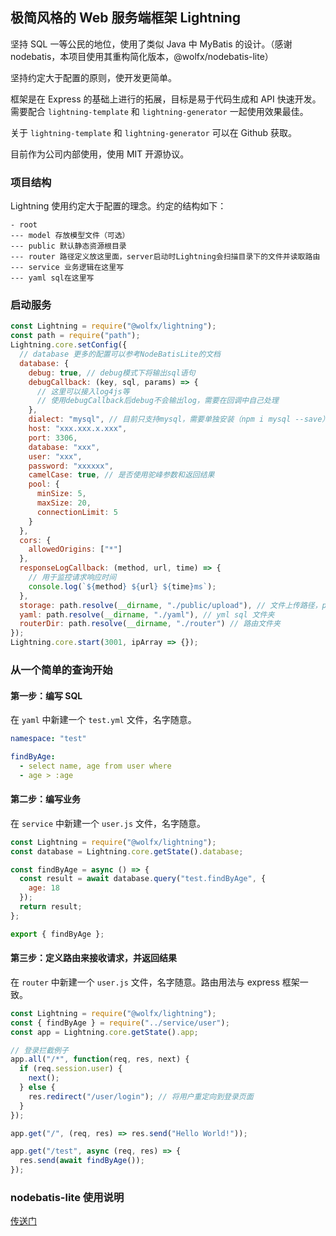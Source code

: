 ## 极简风格的 Web 服务端框架 Lightning

坚持 SQL 一等公民的地位，使用了类似 Java 中 MyBatis 的设计。（感谢 nodebatis，本项目使用其重构简化版本，@wolfx/nodebatis-lite）

坚持约定大于配置的原则，使开发更简单。

框架是在 Express 的基础上进行的拓展，目标是易于代码生成和 API 快速开发。需要配合 `lightning-template` 和 `lightning-generator` 一起使用效果最佳。

关于 `lightning-template` 和 `lightning-generator` 可以在 Github 获取。

目前作为公司内部使用，使用 MIT 开源协议。

### 项目结构

Lightning 使用约定大于配置的理念。约定的结构如下：

```
- root
--- model 存放模型文件（可选）
--- public 默认静态资源根目录
--- router 路径定义放这里面，server启动时Lightning会扫描目录下的文件并读取路由
--- service 业务逻辑在这里写
--- yaml sql在这里写
```

### 启动服务

```javascript
const Lightning = require("@wolfx/lightning");
const path = require("path");
Lightning.core.setConfig({
  // database 更多的配置可以参考NodeBatisLite的文档
  database: {
    debug: true, // debug模式下将输出sql语句
    debugCallback: (key, sql, params) => {
      // 这里可以接入log4js等
      // 使用debugCallback后debug不会输出log，需要在回调中自己处理
    },
    dialect: "mysql", // 目前只支持mysql，需要单独安装（npm i mysql --save）
    host: "xxx.xxx.x.xxx",
    port: 3306,
    database: "xxx",
    user: "xxx",
    password: "xxxxxx",
    camelCase: true, // 是否使用驼峰参数和返回结果
    pool: {
      minSize: 5,
      maxSize: 20,
      connectionLimit: 5
    }
  },
  cors: {
    allowedOrigins: ["*"]
  },
  responseLogCallback: (method, url, time) => {
    // 用于监控请求响应时间
    console.log(`${method} ${url} ${time}ms`);
  },
  storage: path.resolve(__dirname, "./public/upload"), // 文件上传路径，public为默认的静态资源路径
  yaml: path.resolve(__dirname, "./yaml"), // yml sql 文件夹
  routerDir: path.resolve(__dirname, "./router") // 路由文件夹
});
Lightning.core.start(3001, ipArray => {});
```

### 从一个简单的查询开始

#### 第一步：编写 SQL

在 `yaml` 中新建一个 `test.yml` 文件，名字随意。

```yaml
namespace: "test"

findByAge:
  - select name, age from user where
  - age > :age
```

#### 第二步：编写业务

在 `service` 中新建一个 `user.js` 文件，名字随意。

```javascript
const Lightning = require("@wolfx/lightning");
const database = Lightning.core.getState().database;

const findByAge = async () => {
  const result = await database.query("test.findByAge", {
    age: 18
  });
  return result;
};

export { findByAge };
```

#### 第三步：定义路由来接收请求，并返回结果

在 `router` 中新建一个 `user.js` 文件，名字随意。路由用法与 express 框架一致。

```javascript
const Lightning = require("@wolfx/lightning");
const { findByAge } = require("../service/user");
const app = Lightning.core.getState().app;

// 登录拦截例子
app.all("/*", function(req, res, next) {
  if (req.session.user) {
    next();
  } else {
    res.redirect("/user/login"); // 将用户重定向到登录页面
  }
});

app.get("/", (req, res) => res.send("Hello World!"));

app.get("/test", async (req, res) => {
  res.send(await findByAge());
});
```

### nodebatis-lite 使用说明

[传送门](https://www.npmjs.com/package/@wolfx/nodebatis-lite)
